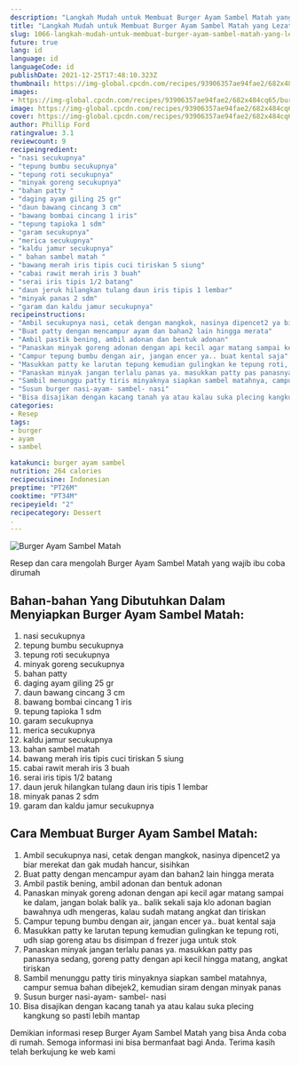 ```yaml
---
description: "Langkah Mudah untuk Membuat Burger Ayam Sambel Matah yang Lezat Sekali"
title: "Langkah Mudah untuk Membuat Burger Ayam Sambel Matah yang Lezat Sekali"
slug: 1066-langkah-mudah-untuk-membuat-burger-ayam-sambel-matah-yang-lezat-sekali
future: true
lang: id
language: id
languageCode: id
publishDate: 2021-12-25T17:48:10.323Z 
thumbnail: https://img-global.cpcdn.com/recipes/93906357ae94fae2/682x484cq65/burger-ayam-sambel-matah-foto-resep-utama.png
images:
- https://img-global.cpcdn.com/recipes/93906357ae94fae2/682x484cq65/burger-ayam-sambel-matah-foto-resep-utama.png
image: https://img-global.cpcdn.com/recipes/93906357ae94fae2/682x484cq65/burger-ayam-sambel-matah-foto-resep-utama.png
cover: https://img-global.cpcdn.com/recipes/93906357ae94fae2/682x484cq65/burger-ayam-sambel-matah-foto-resep-utama.png
author: Phillip Ford
ratingvalue: 3.1
reviewcount: 9
recipeingredient:
- "nasi secukupnya"
- "tepung bumbu secukupnya"
- "tepung roti secukupnya"
- "minyak goreng secukupnya"
- "bahan patty "
- "daging ayam giling 25 gr"
- "daun bawang cincang 3 cm"
- "bawang bombai cincang 1 iris"
- "tepung tapioka 1 sdm"
- "garam secukupnya"
- "merica secukupnya"
- "kaldu jamur secukupnya"
- " bahan sambel matah "
- "bawang merah iris tipis cuci tiriskan 5 siung"
- "cabai rawit merah iris 3 buah"
- "serai iris tipis 1/2 batang"
- "daun jeruk hilangkan tulang daun iris tipis 1 lembar"
- "minyak panas 2 sdm"
- "garam dan kaldu jamur secukupnya"
recipeinstructions:
- "Ambil secukupnya nasi, cetak dengan mangkok, nasinya dipencet2 ya biar merekat dan gak mudah hancur, sisihkan"
- "Buat patty dengan mencampur ayam dan bahan2 lain hingga merata"
- "Ambil pastik bening, ambil adonan dan bentuk adonan"
- "Panaskan minyak goreng adonan dengan api kecil agar matang sampai ke dalam, jangan bolak balik ya.. balik sekali saja klo adonan bagian bawahnya udh mengeras, kalau sudah matang angkat dan tiriskan"
- "Campur tepung bumbu dengan air, jangan encer ya.. buat kental saja"
- "Masukkan patty ke larutan tepung kemudian gulingkan ke tepung roti, udh siap goreng atau bs disimpan d frezer juga untuk stok"
- "Panaskan minyak jangan terlalu panas ya. masukkan patty pas panasnya sedang, goreng patty dengan api kecil hingga matang, angkat tiriskan"
- "Sambil menunggu patty tiris minyaknya siapkan sambel matahnya, campur semua bahan dibejek2, kemudian siram dengan minyak panas"
- "Susun burger nasi-ayam- sambel- nasi"
- "Bisa disajikan dengan kacang tanah ya atau kalau suka plecing kangkung so pasti lebih mantap"
categories:
- Resep
tags:
- burger
- ayam
- sambel

katakunci: burger ayam sambel 
nutrition: 264 calories
recipecuisine: Indonesian
preptime: "PT26M"
cooktime: "PT34M"
recipeyield: "2"
recipecategory: Dessert
. 
---
```



![Burger Ayam Sambel Matah](https://img-global.cpcdn.com/recipes/93906357ae94fae2/682x484cq65/burger-ayam-sambel-matah-foto-resep-utama.png)

Resep dan cara mengolah  Burger Ayam Sambel Matah yang wajib ibu coba dirumah

<!--inarticleads1-->

## Bahan-bahan Yang Dibutuhkan Dalam Menyiapkan Burger Ayam Sambel Matah:

1. nasi secukupnya
1. tepung bumbu secukupnya
1. tepung roti secukupnya
1. minyak goreng secukupnya
1. bahan patty 
1. daging ayam giling 25 gr
1. daun bawang cincang 3 cm
1. bawang bombai cincang 1 iris
1. tepung tapioka 1 sdm
1. garam secukupnya
1. merica secukupnya
1. kaldu jamur secukupnya
1.  bahan sambel matah 
1. bawang merah iris tipis cuci tiriskan 5 siung
1. cabai rawit merah iris 3 buah
1. serai iris tipis 1/2 batang
1. daun jeruk hilangkan tulang daun iris tipis 1 lembar
1. minyak panas 2 sdm
1. garam dan kaldu jamur secukupnya



<!--inarticleads2-->

## Cara Membuat Burger Ayam Sambel Matah:

1. Ambil secukupnya nasi, cetak dengan mangkok, nasinya dipencet2 ya biar merekat dan gak mudah hancur, sisihkan
1. Buat patty dengan mencampur ayam dan bahan2 lain hingga merata
1. Ambil pastik bening, ambil adonan dan bentuk adonan
1. Panaskan minyak goreng adonan dengan api kecil agar matang sampai ke dalam, jangan bolak balik ya.. balik sekali saja klo adonan bagian bawahnya udh mengeras, kalau sudah matang angkat dan tiriskan
1. Campur tepung bumbu dengan air, jangan encer ya.. buat kental saja
1. Masukkan patty ke larutan tepung kemudian gulingkan ke tepung roti, udh siap goreng atau bs disimpan d frezer juga untuk stok
1. Panaskan minyak jangan terlalu panas ya. masukkan patty pas panasnya sedang, goreng patty dengan api kecil hingga matang, angkat tiriskan
1. Sambil menunggu patty tiris minyaknya siapkan sambel matahnya, campur semua bahan dibejek2, kemudian siram dengan minyak panas
1. Susun burger nasi-ayam- sambel- nasi
1. Bisa disajikan dengan kacang tanah ya atau kalau suka plecing kangkung so pasti lebih mantap




Demikian informasi  resep Burger Ayam Sambel Matah   yang bisa Anda coba di rumah. Semoga informasi ini bisa bermanfaat bagi Anda. Terima kasih telah berkujung ke web kami
